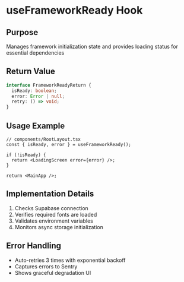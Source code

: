 # useFrameworkReady Hook

## Purpose

Manages framework initialization state and provides loading status for essential dependencies

## Return Value

```ts
interface FrameworkReadyReturn {
  isReady: boolean;
  error: Error | null;
  retry: () => void;
}
```

## Usage Example

```tsx
// components/RootLayout.tsx
const { isReady, error } = useFrameworkReady();

if (!isReady) {
  return <LoadingScreen error={error} />;
}

return <MainApp />;
```

## Implementation Details

1. Checks Supabase connection
2. Verifies required fonts are loaded
3. Validates environment variables
4. Monitors async storage initialization

## Error Handling

- Auto-retries 3 times with exponential backoff
- Captures errors to Sentry
- Shows graceful degradation UI
